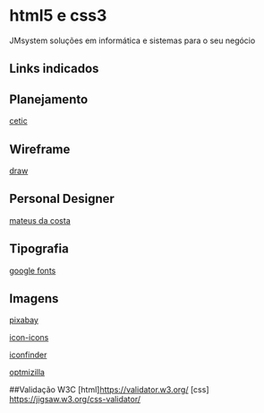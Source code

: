 # html5 e css3
JMsystem soluções em informática e sistemas para o seu negócio 
## Links indicados
## Planejamento
[cetic](https://www.cetic.br/)
## Wireframe
[draw](https://app.diagrams.net/)
## Personal Designer
[mateus da costa](https://matheusdacosta.art.br/)
## Tipografia
[google fonts](https://fonts.google.com/)
## Imagens
[pixabay](https://pixabay.com/pt/)

[icon-icons](https://icon-icons.com/pt/)

[iconfinder](https://www.iconfinder.com/)

[optmizilla](https://imagecompressor.com/pt/)

##Validação W3C
[html]https://validator.w3.org/
[css]
https://jigsaw.w3.org/css-validator/
